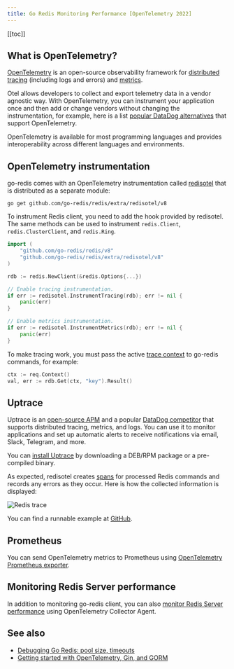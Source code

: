 ```yaml
---
title: Go Redis Monitoring Performance [OpenTelemetry 2022]
---
```


<CoverImage title="Monitoring Go Redis Performance and Errors" />

[[toc]]

## What is OpenTelemetry?

[OpenTelemetry](https://uptrace.dev/opentelemetry/) is an open-source observability framework for
[distributed tracing](https://uptrace.dev/opentelemetry/distributed-tracing.html) (including logs
and errors) and [metrics](https://uptrace.dev/opentelemetry/metrics.html).

Otel allows developers to collect and export telemetry data in a vendor agnostic way. With
OpenTelemetry, you can instrument your application once and then add or change vendors without
changing the instrumentation, for example, here is a list
[popular DataDog alternatives](https://uptrace.dev/get/compare/datadog-competitors.html) that
support OpenTelemetry.

OpenTelemetry is available for most programming languages and provides interoperability across
different languages and environments.

## OpenTelemetry instrumentation

go-redis comes with an OpenTelemetry instrumentation called
[redisotel](https://github.com/go-redis/redis/tree/master/extra/redisotel) that is distributed as a
separate module:

```shell
go get github.com/go-redis/redis/extra/redisotel/v8
```

To instrument Redis client, you need to add the hook provided by redisotel. The same methods can be
used to instrument `redis.Client`, `redis.ClusterClient`, and `redis.Ring`.

```go
import (
    "github.com/go-redis/redis/v8"
    "github.com/go-redis/redis/extra/redisotel/v8"
)

rdb := redis.NewClient(&redis.Options{...})

// Enable tracing instrumentation.
if err := redisotel.InstrumentTracing(rdb); err != nil {
	panic(err)
}

// Enable metrics instrumentation.
if err := redisotel.InstrumentMetrics(rdb); err != nil {
	panic(err)
}
```

To make tracing work, you must pass the active
[trace context](https://uptrace.dev/opentelemetry/go-tracing.html#context) to go-redis commands, for
example:

```go
ctx := req.Context()
val, err := rdb.Get(ctx, "key").Result()
```

## Uptrace

Uptrace is an [open-source APM](https://uptrace.dev/get/open-source-apm.html) and a popular
[DataDog competitor](https://uptrace.dev/get/compare/datadog-competitors.html) that supports
distributed tracing, metrics, and logs. You can use it to monitor applications and set up automatic
alerts to receive notifications via email, Slack, Telegram, and more.

You can [install Uptrace](https://uptrace.dev/get/install.html) by downloading a DEB/RPM package or
a pre-compiled binary.

As expected, redisotel creates
[spans](https://uptrace.dev/opentelemetry/distributed-tracing.html#spans) for processed Redis
commands and records any errors as they occur. Here is how the collected information is displayed:

![Redis trace](/redis-monitoring/trace.png)

You can find a runnable example at
[GitHub](https://github.com/go-redis/redis/tree/master/example/otel).

## Prometheus

You can send OpenTelemetry metrics to Prometheus using
[OpenTelemetry Prometheus exporter](https://uptrace.dev/opentelemetry/prometheus-metrics.html).

## Monitoring Redis Server performance

In addition to monitoring go-redis client, you can also
[monitor Redis Server performance](https://uptrace.dev/opentelemetry/redis-performance-monitoring.html)
using OpenTelemetry Collector Agent.

## See also

- [Debugging Go Redis: pool size, timeouts](/guide/go-redis-debugging.html)
- [Getting started with OpenTelemetry, Gin, and GORM](https://uptrace.dev/get/opentelemetry-gin-gorm.html)
